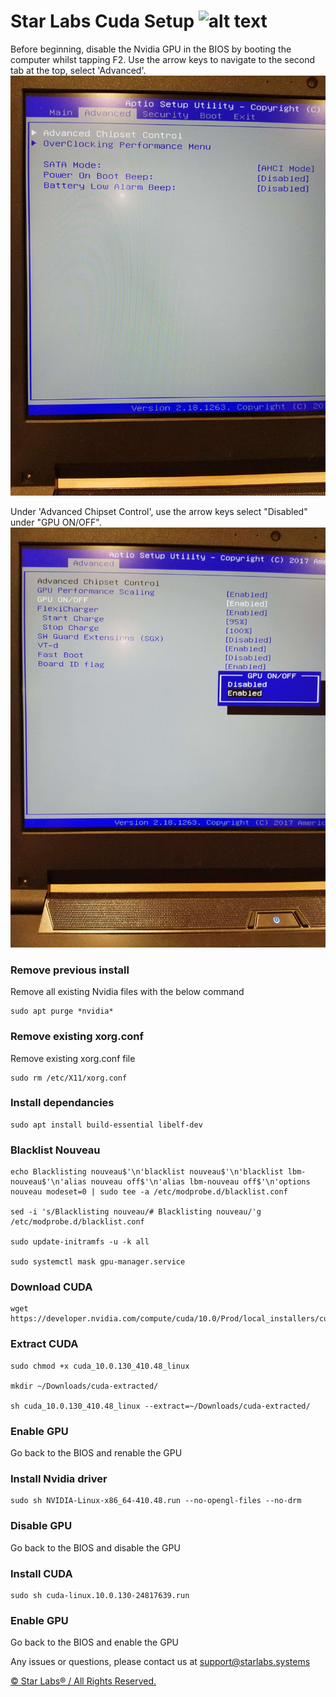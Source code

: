 # Star Labs Cuda Setup ![alt text](https://cdn.shopify.com/s/files/1/2059/5897/files/Star_50x.png?v=1513954416 "Star Labs Systems")

Before beginning, disable the Nvidia GPU in the BIOS by booting the computer whilst tapping F2.
Use the arrow keys to navigate to the second tab at the top, select 'Advanced'.
![alt text](images/Star_Labs_Labtop_Pro_MkI-BIOS_Advanced.jpg "Advanced")

Under 'Advanced Chipset Control', use the arrow keys select "Disabled" under "GPU ON/OFF".
![alt text](images/Star_Labs_Labtop_Pro_MkI-BIOS_GPU.jpg "Disable GPU")

### Remove previous install
Remove all existing Nvidia files with the below command
```
sudo apt purge *nvidia*
```
### Remove existing xorg.conf
Remove existing xorg.conf file
```
sudo rm /etc/X11/xorg.conf
```

### Install dependancies
```
sudo apt install build-essential libelf-dev
```


### Blacklist Nouveau
```
echo Blacklisting nouveau$'\n'blacklist nouveau$'\n'blacklist lbm-nouveau$'\n'alias nouveau off$'\n'alias lbm-nouveau off$'\n'options nouveau modeset=0 | sudo tee -a /etc/modprobe.d/blacklist.conf

sed -i 's/Blacklisting nouveau/# Blacklisting nouveau/'g /etc/modprobe.d/blacklist.conf

sudo update-initramfs -u -k all

sudo systemctl mask gpu-manager.service
```

### Download CUDA
```
wget https://developer.nvidia.com/compute/cuda/10.0/Prod/local_installers/cuda_10.0.130_410.48_linux
```


### Extract CUDA
```
sudo chmod +x cuda_10.0.130_410.48_linux

mkdir ~/Downloads/cuda-extracted/

sh cuda_10.0.130_410.48_linux --extract=~/Downloads/cuda-extracted/
```

### Enable GPU
Go back to the BIOS and renable the GPU

### Install Nvidia driver
```
sudo sh NVIDIA-Linux-x86_64-410.48.run --no-opengl-files --no-drm
```

### Disable GPU
Go back to the BIOS and disable the GPU

### Install CUDA
```
sudo sh cuda-linux.10.0.130-24817639.run
```

### Enable GPU
Go back to the BIOS and enable the GPU

Any issues or questions, please contact us at [support@starlabs.systems](mailto:supportstarlabs.systems)

[© Star Labs® / All Rights Reserved.](https://starlabs.systems) 

